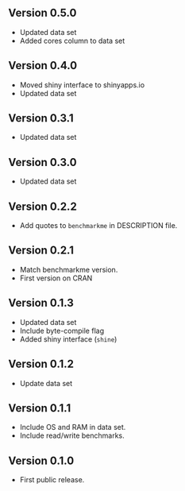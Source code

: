 ## Version 0.5.0
  * Updated data set
  * Added cores column to data set

## Version 0.4.0
  * Moved shiny interface to shinyapps.io
  * Updated data set

## Version 0.3.1
  * Updated data set
  
## Version 0.3.0
  * Updated data set

## Version 0.2.2
  * Add quotes to `benchmarkme` in DESCRIPTION file.
  
## Version 0.2.1
  * Match benchmarkme version.
  * First version on CRAN

## Version 0.1.3
  * Updated data set
  * Include byte-compile flag
  * Added shiny interface (`shine`)

## Version 0.1.2
  * Update data set

## Version 0.1.1
  * Include OS and RAM in data set.
  * Include read/write benchmarks.

## Version 0.1.0
  * First public release.